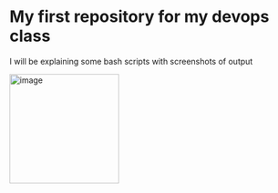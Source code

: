 # My first repository for my devops class 

I will be explaining some bash scripts with screenshots of output 

<img width="192" alt="image" src="https://github.com/Semir-Devops/devops-semir/assets/144611511/6604a9d8-3365-4016-868d-c710a3db10f7">
